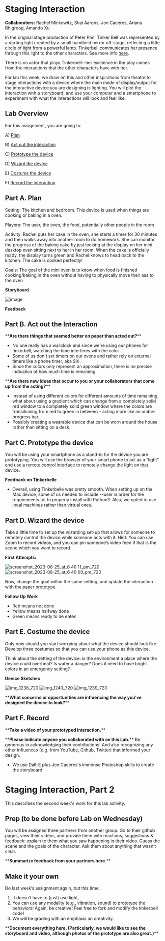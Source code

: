 

# Staging Interaction

**Collaborators:** Rachel Minkowitz, Shai Aarons, Jon Caceres, Ariana Bhigroog, Amando Xu

In the original stage production of Peter Pan, Tinker Bell was represented by a darting light created by a small handheld mirror off-stage, reflecting a little circle of light from a powerful lamp. Tinkerbell communicates her presence through this light to the other characters. See more info [here](https://en.wikipedia.org/wiki/Tinker_Bell). 

There is no actor that plays Tinkerbell--her existence in the play comes from the interactions that the other characters have with her.

For lab this week, we draw on this and other inspirations from theatre to stage interactions with a device where the main mode of display/output for the interactive device you are designing is lighting. You will plot the interaction with a storyboard, and use your computer and a smartphone to experiment with what the interactions will look and feel like. 

## Lab Overview
For this assignment, you are going to:

A) [Plan](#part-a-plan) 

B) [Act out the interaction](#part-b-act-out-the-interaction) 

C) [Prototype the device](#part-c-prototype-the-device)

D) [Wizard the device](#part-d-wizard-the-device) 

E) [Costume the device](#part-e-costume-the-device)

F) [Record the interaction](#part-f-record)

## Part A. Plan 

Setting: The kitchen and bedroom. This device is used when things are cooking or baking in a oven.

Players: The user, the oven, the food, potentially other people in the room

Activity: Rachel puts her cake in the oven, she starts a timer for 30 minutes and then walks away into another room to do homework. She can monitor the progress of the baking cake by just looking at the display on her mini desktop oven sitting next to her in her room. When the cake is officially ready, the display turns green and Rachel knows to head back to the kitchen. The cake is cooked perfectly!

Goals: The goal of the mini oven is to know when food is finished cooking/baking in the oven without having to physically move their ass to the oven

**Storyboard**

![image](https://github.com/arianab68/Interactive-Lab-Hub/assets/70418227/12e5455a-239b-451b-b5ae-965e0775fea7)

**Feedback**


## Part B. Act out the Interaction

\*\***Are there things that seemed better on paper than acted out?**\*\*

- No one really has a wallclock and since we're using our phones for tinkerbell, watching the time interferes with the color
- Some of us don't set timers on our ovens and rather rely on external timers like a phone timer, aka Siri.
- Since the colors only represent an approximation, there is no precise indication of how much time is remaining.

\*\***Are there new ideas that occur to you or your collaborators that come up from the acting?**\*\*

- Instead of using different colors for different amounts of time remaining, what about using a gradient which can change from a completely solid red window to a completely solid green window where the colors are transitioning from red to green in between - acting more like an ombre progress bar.
- Possibly creating a wearable device that can be worn around the house rather than sitting on a desk.


## Part C. Prototype the device

You will be using your smartphone as a stand-in for the device you are prototyping. You will use the browser of your smart phone to act as a “light” and use a remote control interface to remotely change the light on that device. 

**Feedback on Tinkerbelle**

- Overall, using Tinkerbelle was pretty smooth. When setting up on the Mac device, some of us needed to include --user in order for the requirements.txt to properly install with Python3. Also, we opted to use local machines rather than virtual ones.


## Part D. Wizard the device
Take a little time to set up the wizarding set-up that allows for someone to remotely control the device while someone acts with it. Hint: You can use Zoom to record videos, and you can pin someone’s video feed if that is the scene which you want to record. 

**First Attempts:**

![screenshot_2023-08-25_at_6 40 11_pm_720](https://github.com/arianab68/Interactive-Lab-Hub/assets/70418227/9175cebd-09e3-457b-9c2c-87301f24a95a)
![screenshot_2023-08-25_at_6 40 00_pm_720](https://github.com/arianab68/Interactive-Lab-Hub/assets/70418227/e2a43cf9-1d60-4fa8-be27-07477127e575)


Now, change the goal within the same setting, and update the interaction with the paper prototype. 

**Follow Up Work**

- Red means not done
- Yellow means halfway done
- Green means ready to be eaten


## Part E. Costume the device

Only now should you start worrying about what the device should look like. Develop three costumes so that you can use your phone as this device.

Think about the setting of the device: is the environment a place where the device could overheat? Is water a danger? Does it need to have bright colors in an emergency setting?

**Device Sketches**

![img_1238_720](https://github.com/arianab68/Interactive-Lab-Hub/assets/70418227/063f71c5-f714-4ff4-a09c-bba595721b65)
![img_1240_720](https://github.com/arianab68/Interactive-Lab-Hub/assets/70418227/22125b6f-4ddb-4daa-8c1e-6f0d857c0e11)
![img_1239_720](https://github.com/arianab68/Interactive-Lab-Hub/assets/70418227/9bbb3b13-9d70-4e3a-ad96-9fc6dd134761)



\*\***What concerns or opportunities are influencing the way you've designed the device to look?**\*\*


## Part F. Record

\*\***Take a video of your prototyped interaction.**\*\*

\*\***Please indicate anyone you collaborated with on this Lab.**\*\*
Be generous in acknowledging their contributions! And also recognizing any other influences (e.g. from YouTube, Github, Twitter) that informed your design. 

- We use Dall-E plus Jon Caceres's immense Photoshop skills to create the storyboard


# Staging Interaction, Part 2 

This describes the second week's work for this lab activity.


## Prep (to be done before Lab on Wednesday)

You will be assigned three partners from another group. Go to their github pages, view their videos, and provide them with reactions, suggestions & feedback: explain to them what you saw happening in their video. Guess the scene and the goals of the character. Ask them about anything that wasn’t clear. 

\*\***Summarize feedback from your partners here.**\*\*

## Make it your own

Do last week’s assignment again, but this time: 
1) It doesn’t have to (just) use light, 
2) You can use any modality (e.g., vibration, sound) to prototype the behaviors! Again, be creative! Feel free to fork and modify the tinkerbell code! 
3) We will be grading with an emphasis on creativity. 

\*\***Document everything here. (Particularly, we would like to see the storyboard and video, although photos of the prototype are also great.)**\*\*

